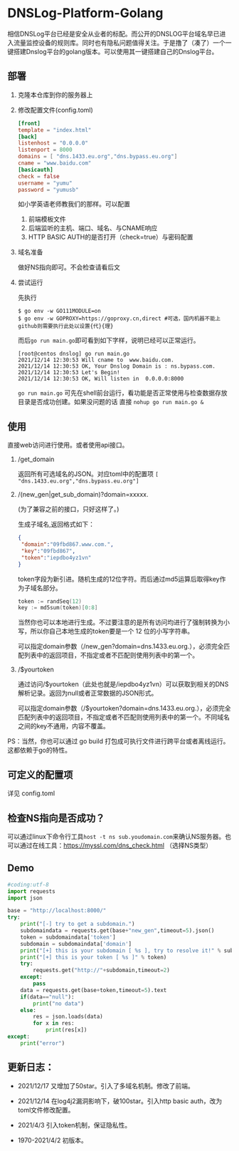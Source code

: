 # DNSLog-Platform-Golang

相信DNSLog平台已经是安全从业者的标配。而公开的DNSLOG平台域名早已进入流量监控设备的规则库。同时也有隐私问题值得关注。于是撸了（凑了）一个一键搭建Dnslog平台的golang版本。可以使用其一键搭建自己的Dnslog平台。

## 部署

1. 克隆本仓库到你的服务器上

2. 修改配置文件(config.toml)

   ```toml 
   [front]
   template = "index.html"
   [back]
   listenhost = "0.0.0.0"
   listenport = 8000
   domains = [ "dns.1433.eu.org","dns.bypass.eu.org"]
   cname = "www.baidu.com"
   [basicauth]
   check = false
   username = "yumu"
   password = "yumusb"
   ```
   如小学英语老师教我们的那样。可以配置
   1. 前端模板文件
   2. 后端监听的主机、端口、域名、与CNAME响应
   3. HTTP BASIC AUTH的是否打开（check=true）与密码配置

3. 域名准备

   做好NS指向即可。不会检查请看后文

4. 尝试运行


   先执行

   ```shell
   $ go env -w GO111MODULE=on
   $ go env -w GOPROXY=https://goproxy.cn,direct #可选，国内机器不能上github则需要执行此处以设置{代}{理}
   ```

   而后`go run main.go`即可看到如下字样，说明已经可以正常运行。

   ```shell
   [root@centos dnslog] go run main.go 
   2021/12/14 12:30:53 Will cname to  www.baidu.com.
   2021/12/14 12:30:53 OK, Your Dnslog Domain is : ns.bypass.com.
   2021/12/14 12:30:53 Let's Begin!
   2021/12/14 12:30:53 OK, Will listen in  0.0.0.0:8000
   ```
   `go run main.go` 可先在shell前台运行，看功能是否正常使用与检查数据存放目录是否成功创建。如果没问题的话 直接 `nohup go run main.go &`

## 使用

直接web访问进行使用。或者使用api接口。

1. /get_domain

   返回所有可选域名的JSON。对应toml中的配置项
   `[ "dns.1433.eu.org","dns.bypass.eu.org"]`
1. /(new_gen|get_sub_domain)?domain=xxxxx. 

   (为了兼容之前的接口，只好这样了。)  

   生成子域名,返回格式如下：

   ```json
   {
   	"domain":"09fbd867.www.com.",
   	"key":"09fbd867",
   	"token":"iepdbo4yz1vn"
   }
   ```

   token字段为新引进。随机生成的12位字符。而后通过md5运算后取得key作为子域名部分。

   ```go
   token := randSeq(12)
   key := md5sum(token)[0:8]
   ```

   当然你也可以本地进行生成。不过要注意的是所有访问均进行了强制转换为小写，所以你自己本地生成的token要是一个 12 位的小写字符串。
   
   可以指定domain参数（/new_gen?domain=dns.1433.eu.org.），必须完全匹配列表中的返回项目，不指定或者不匹配则使用列表中的第一个。

2. /$yourtoken

   通过访问/$yourtoken（此处也就是/iepdbo4yz1vn）可以获取到相关的DNS解析记录。返回为null或者正常数据的JSON形式。

   可以指定domain参数（/$yourtoken?domain=dns.1433.eu.org.），必须完全匹配列表中的返回项目，不指定或者不匹配则使用列表中的第一个。不同域名之间的key不通用，内容不覆盖。


PS：当然，你也可以通过 go build 打包成可执行文件进行跨平台或者离线运行。这都依赖于go的特性。

## 可定义的配置项

详见 config.toml

## 检查NS指向是否成功？

可以通过linux下命令行工具`host -t ns sub.youdomain.com`来确认NS服务器。也可以通过在线工具：https://myssl.com/dns_check.html （选择NS类型）

## Demo

```python
#coding:utf-8
import requests
import json

base = "http://localhost:8000/"
try:
	print("[-] try to get a subdomain.")
	subdomaindata = requests.get(base+"new_gen",timeout=5).json()
	token = subdomaindata['token']
	subdomain = subdomaindata['domain']
	print("[+] this is your subdomain [ %s ], try to resolve it!" % subdomain)
	print("[+] this is your token [ %s ]" % token)
	try:
		requests.get("http://"+subdomain,timeout=2)
	except:
		pass
	data = requests.get(base+token,timeout=5).text
	if(data=="null"):
		print("no data")
	else:
		res = json.loads(data)
		for x in res:
			print(res[x])
except:
	print("error")
```

## 更新日志：

+ 2021/12/17 又增加了50star。引入了多域名机制。修改了前端。
+ 2021/12/14 在log4j2漏洞影响下，破100star。引入http basic auth，改为toml文件修改配置。
+ 2021/4/3 引入token机制，保证隐私性。

+ 1970-2021/4/2 初版本。